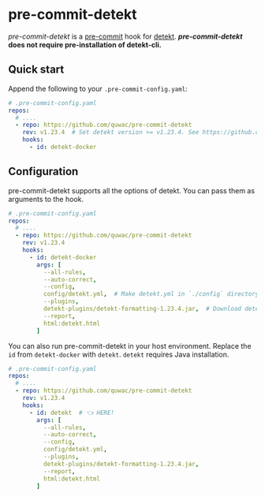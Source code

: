 # pre-commit-detekt

_pre-commit-detekt_ is a [pre-commit](https://pre-commit.com/) hook for [detekt](https://github.com/detekt/detekt).
**_pre-commit-detekt_ does not require pre-installation of detekt-cli.**

## Quick start

Append the following to your `.pre-commit-config.yaml`:

```yaml
# .pre-commit-config.yaml
repos:
  # ....
  - repo: https://github.com/quwac/pre-commit-detekt
    rev: v1.23.4  # Set detekt version >= v1.23.4. See https://github.com/detekt/detekt/tags
    hooks:
      - id: detekt-docker
```

## Configuration

pre-commit-detekt supports all the options of detekt. You can pass them as arguments to the hook.

```yaml
# .pre-commit-config.yaml
repos:
  # ....
  - repo: https://github.com/quwac/pre-commit-detekt
    rev: v1.23.4
    hooks:
      - id: detekt-docker
        args: [
          --all-rules,
          --auto-correct,
          --config,
          config/detekt.yml,  # Make detekt.yml in `./config` directory.
          --plugins,
          detekt-plugins/detekt-formatting-1.23.4.jar,  # Download detekt-formatting-1.23.4.jar in `./detekt-plugins` directory.
          --report,
          html:detekt.html
        ]
```

You can also run pre-commit-detekt in your host environment.
Replace the `id` from `detekt-docker` with `detekt`.
`detekt` requires Java installation.

```yaml
# .pre-commit-config.yaml
repos:
  # ....
  - repo: https://github.com/quwac/pre-commit-detekt
    rev: v1.23.4
    hooks:
      - id: detekt  # 👈 HERE!
        args: [
          --all-rules,
          --auto-correct,
          --config,
          config/detekt.yml,
          --plugins,
          detekt-plugins/detekt-formatting-1.23.4.jar,
          --report,
          html:detekt.html
        ]
```
